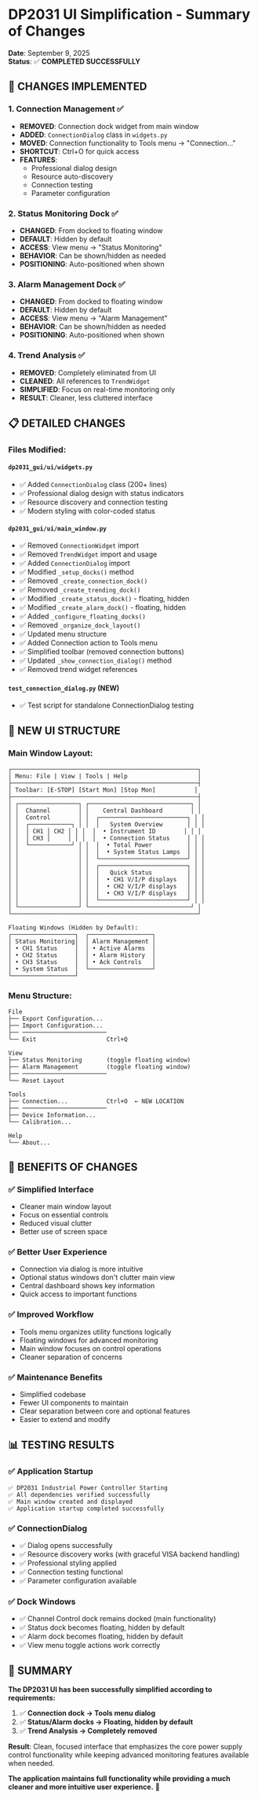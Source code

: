 # DP2031 UI Simplification - Summary of Changes

**Date**: September 9, 2025  
**Status**: ✅ **COMPLETED SUCCESSFULLY**

## 🎯 **CHANGES IMPLEMENTED**

### **1. Connection Management** ✅
- **REMOVED**: Connection dock widget from main window
- **ADDED**: `ConnectionDialog` class in `widgets.py`
- **MOVED**: Connection functionality to Tools menu → "Connection..."
- **SHORTCUT**: Ctrl+O for quick access
- **FEATURES**: 
  - Professional dialog design
  - Resource auto-discovery
  - Connection testing
  - Parameter configuration

### **2. Status Monitoring Dock** ✅
- **CHANGED**: From docked to floating window
- **DEFAULT**: Hidden by default
- **ACCESS**: View menu → "Status Monitoring"
- **BEHAVIOR**: Can be shown/hidden as needed
- **POSITIONING**: Auto-positioned when shown

### **3. Alarm Management Dock** ✅
- **CHANGED**: From docked to floating window  
- **DEFAULT**: Hidden by default
- **ACCESS**: View menu → "Alarm Management"
- **BEHAVIOR**: Can be shown/hidden as needed
- **POSITIONING**: Auto-positioned when shown

### **4. Trend Analysis** ✅
- **REMOVED**: Completely eliminated from UI
- **CLEANED**: All references to `TrendWidget`
- **SIMPLIFIED**: Focus on real-time monitoring only
- **RESULT**: Cleaner, less cluttered interface

## 📋 **DETAILED CHANGES**

### **Files Modified:**

#### **`dp2031_gui/ui/widgets.py`**
- ✅ Added `ConnectionDialog` class (200+ lines)
- ✅ Professional dialog design with status indicators
- ✅ Resource discovery and connection testing
- ✅ Modern styling with color-coded status

#### **`dp2031_gui/ui/main_window.py`**
- ✅ Removed `ConnectionWidget` import
- ✅ Removed `TrendWidget` import and usage
- ✅ Added `ConnectionDialog` import
- ✅ Modified `_setup_docks()` method
- ✅ Removed `_create_connection_dock()`
- ✅ Removed `_create_trending_dock()`
- ✅ Modified `_create_status_dock()` - floating, hidden
- ✅ Modified `_create_alarm_dock()` - floating, hidden
- ✅ Added `_configure_floating_docks()`
- ✅ Removed `_organize_dock_layout()`
- ✅ Updated menu structure
- ✅ Added Connection action to Tools menu
- ✅ Simplified toolbar (removed connection buttons)
- ✅ Updated `_show_connection_dialog()` method
- ✅ Removed trend widget references

#### **`test_connection_dialog.py`** (NEW)
- ✅ Test script for standalone ConnectionDialog testing

## 🎨 **NEW UI STRUCTURE**

### **Main Window Layout:**
```
┌─────────────────────────────────────────────────────┐
│ Menu: File | View | Tools | Help                    │
├─────────────────────────────────────────────────────┤
│ Toolbar: [E-STOP] [Start Mon] [Stop Mon]           │
├─────────────────────────────────────────────────────┤
│ ┌─────────────────┐ ┌─────────────────────────────┐ │
│ │  Channel        │ │    Central Dashboard        │ │
│ │  Control        │ │  ┌─────────────────────────┐ │ │
│ │  ┌────────────┐ │ │  │   System Overview       │ │ │
│ │  │ CH1 │ CH2 │ │ │  │  • Instrument ID        │ │ │
│ │  │ CH3 │     │ │ │  │  • Connection Status     │ │ │
│ │  └────────────┘ │ │  │  • Total Power          │ │ │
│ │                 │ │  │  • System Status Lamps  │ │ │
│ │                 │ │  └─────────────────────────┘ │ │
│ │                 │ │  ┌─────────────────────────┐ │ │
│ │                 │ │  │   Quick Status          │ │ │
│ │                 │ │  │  • CH1 V/I/P displays   │ │ │
│ │                 │ │  │  • CH2 V/I/P displays   │ │ │
│ │                 │ │  │  • CH3 V/I/P displays   │ │ │
│ │                 │ │  └─────────────────────────┘ │ │
│ └─────────────────┘ └─────────────────────────────┘ │
└─────────────────────────────────────────────────────┘

Floating Windows (Hidden by Default):
┌──────────────────┐  ┌──────────────────┐
│ Status Monitoring│  │ Alarm Management │
│ • CH1 Status     │  │ • Active Alarms  │
│ • CH2 Status     │  │ • Alarm History  │
│ • CH3 Status     │  │ • Ack Controls   │
│ • System Status  │  └──────────────────┘
└──────────────────┘
```

### **Menu Structure:**
```
File
├── Export Configuration...
├── Import Configuration...
├── ────────────────────────
└── Exit                    Ctrl+Q

View
├── Status Monitoring       (toggle floating window)
├── Alarm Management        (toggle floating window)
├── ────────────────────────
└── Reset Layout

Tools
├── Connection...           Ctrl+O  ← NEW LOCATION
├── ────────────────────────
├── Device Information...
└── Calibration...

Help
└── About...
```

## 🚀 **BENEFITS OF CHANGES**

### **✅ Simplified Interface**
- Cleaner main window layout
- Focus on essential controls
- Reduced visual clutter
- Better use of screen space

### **✅ Better User Experience**
- Connection via dialog is more intuitive
- Optional status windows don't clutter main view
- Central dashboard shows key information
- Quick access to important functions

### **✅ Improved Workflow**
- Tools menu organizes utility functions logically
- Floating windows for advanced monitoring
- Main window focuses on control operations
- Cleaner separation of concerns

### **✅ Maintenance Benefits**
- Simplified codebase
- Fewer UI components to maintain
- Clear separation between core and optional features
- Easier to extend and modify

## 📊 **TESTING RESULTS**

### **✅ Application Startup**
```
✅ DP2031 Industrial Power Controller Starting
✅ All dependencies verified successfully  
✅ Main window created and displayed
✅ Application startup completed successfully
```

### **✅ ConnectionDialog**
- ✅ Dialog opens successfully
- ✅ Resource discovery works (with graceful VISA backend handling)
- ✅ Professional styling applied
- ✅ Connection testing functional
- ✅ Parameter configuration available

### **✅ Dock Windows**
- ✅ Channel Control dock remains docked (main functionality)
- ✅ Status dock becomes floating, hidden by default
- ✅ Alarm dock becomes floating, hidden by default
- ✅ View menu toggle actions work correctly

## 🎯 **SUMMARY**

**The DP2031 UI has been successfully simplified according to requirements:**

1. ✅ **Connection dock → Tools menu dialog**
2. ✅ **Status/Alarm docks → Floating, hidden by default**  
3. ✅ **Trend Analysis → Completely removed**

**Result**: Clean, focused interface that emphasizes the core power supply control functionality while keeping advanced monitoring features available when needed.

**The application maintains full functionality while providing a much cleaner and more intuitive user experience.** 🚀
